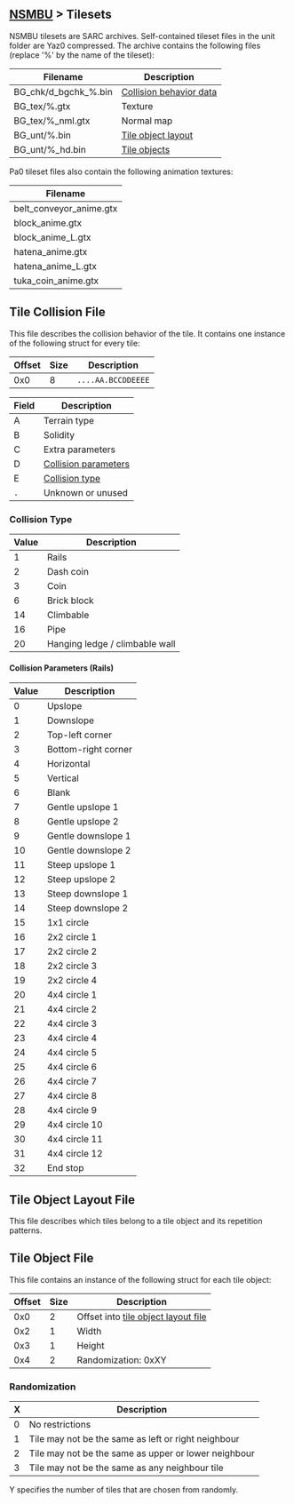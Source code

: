 ## [NSMBU](../../formats.md#tilesets) > Tilesets

NSMBU tilesets are SARC archives. Self-contained tileset files in the unit folder are Yaz0 compressed. The archive contains the following files (replace '%' by the name of the tileset):

| Filename | Description |
| --- | --- |
| BG_chk/d_bgchk_%.bin | [Collision behavior data](#tile-collision-file) |
| BG_tex/%.gtx | Texture |
| BG_tex/%_nml.gtx | Normal map |
| BG_unt/%.bin | [Tile object layout](#tile-object-layout) |
| BG_unt/%_hd.bin | [Tile objects](#tile-object-file) |

Pa0 tileset files also contain the following animation textures:

| Filename |
| --- |
| belt_conveyor_anime.gtx |
| block_anime.gtx |
| block_anime_L.gtx |
| hatena_anime.gtx |
| hatena_anime_L.gtx |
| tuka_coin_anime.gtx |

## Tile Collision File
This file describes the collision behavior of the tile. It contains one instance of the following struct for every tile:

| Offset | Size | Description |
| --- | --- | --- |
| 0x0 | 8 | `....AA.BCCDDEEEE` |

| Field | Description |
| --- | --- |
| A | Terrain type |
| B | Solidity |
| C | Extra parameters |
| D | [Collision parameters](#collision-parameters-rails) |
| E | [Collision type](#collision-type) |
| `.` | Unknown or unused |

### Collision Type
| Value | Description |
| --- | --- |
| 1 | Rails |
| 2 | Dash coin |
| 3 | Coin |
| 6 | Brick block |
| 14 | Climbable |
| 16 | Pipe |
| 20 | Hanging ledge / climbable wall |

#### Collision Parameters (Rails)
| Value | Description |
| --- | --- |
| 0 | Upslope |
| 1 | Downslope |
| 2 | Top-left corner |
| 3 | Bottom-right corner |
| 4 | Horizontal |
| 5 | Vertical |
| 6 | Blank |
| 7 | Gentle upslope 1 |
| 8 | Gentle upslope 2 |
| 9 | Gentle downslope 1 |
| 10 | Gentle downslope 2 |
| 11 | Steep upslope 1 |
| 12 | Steep upslope 2 |
| 13 | Steep downslope 1 |
| 14 | Steep downslope 2 |
| 15 | 1x1 circle |
| 16 | 2x2 circle 1 |
| 17 | 2x2 circle 2 |
| 18 | 2x2 circle 3 |
| 19 | 2x2 circle 4 |
| 20 | 4x4 circle 1 |
| 21 | 4x4 circle 2 |
| 22 | 4x4 circle 3 |
| 23 | 4x4 circle 4 |
| 24 | 4x4 circle 5 |
| 25 | 4x4 circle 6 |
| 26 | 4x4 circle 7 |
| 27 | 4x4 circle 8 |
| 28 | 4x4 circle 9 |
| 29 | 4x4 circle 10 |
| 30 | 4x4 circle 11 |
| 31 | 4x4 circle 12 |
| 32 | End stop |

## Tile Object Layout File
This file describes which tiles belong to a tile object and its repetition patterns.

## Tile Object File
This file contains an instance of the following struct for each tile object:

| Offset | Size | Description |
| --- | --- | --- |
| 0x0 | 2 | Offset into [tile object layout file](#tile-object-layout-file) |
| 0x2 | 1 | Width |
| 0x3 | 1 | Height |
| 0x4 | 2 | Randomization: 0xXY |

### Randomization
| X | Description |
| --- | --- |
| 0 | No restrictions |
| 1 | Tile may not be the same as left or right neighbour |
| 2 | Tile may not be the same as upper or lower neighbour |
| 3 | Tile may not be the same as any neighbour tile |

Y specifies the number of tiles that are chosen from randomly.
